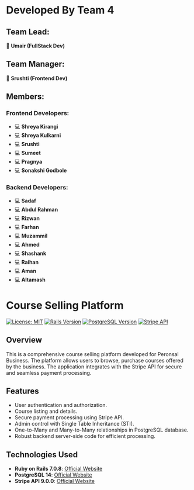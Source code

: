 # Developed By Team 4

## Team Lead:

🚀 **Umair (FullStack Dev)**

## Team Manager:

🎨 **Srushti (Frontend Dev)**

## Members:

### Frontend Developers:

- 💻 **Shreya Kirangi**
- 💻 **Shreya Kulkarni**
- 💻 **Srushti**
- 💻 **Sumeet**
- 💻 **Pragnya**
- 💻 **Sonakshi Godbole**

### Backend Developers:

- 💻 **Sadaf**
- 💻 **Abdul Rahman**
- 💻 **Rizwan**
- 💻 **Farhan**
- 💻 **Muzammil**
- 💻 **Ahmed**
- 💻 **Shashank**
- 💻 **Raihan**
- 💻 **Aman**
- 💻 **Altamash**

# Course Selling Platform

[![License: MIT](https://img.shields.io/badge/License-MIT-yellow.svg)](https://opensource.org/licenses/MIT)
[![Rails Version](https://img.shields.io/badge/Rails-6.1.4-red.svg)](https://rubyonrails.org/)
[![PostgreSQL Version](https://img.shields.io/badge/PostgreSQL-13.3-blue.svg)](https://www.postgresql.org/)
[![Stripe API](https://img.shields.io/badge/Stripe%20API-3.0.0-green.svg)](https://stripe.com/)

## Overview

This is a comprehensive course selling platform developed for Peronsal Business. The platform allows users to browse, purchase courses offered by the business. The application integrates with the Stripe API for secure and seamless payment processing.

## Features

- User authentication and authorization.
- Course listing and details.
- Secure payment processing using Stripe API.
- Admin control with Single Table Inheritance (STI).
- One-to-Many and Many-to-Many relationships in PostgreSQL database.
- Robust backend server-side code for efficient processing.

## Technologies Used

- **Ruby on Rails 7.0.8**: [Official Website](https://rubyonrails.org/)
- **PostgreSQL 14**: [Official Website](https://www.postgresql.org/)
- **Stripe API 9.0.0**: [Official Website](https://stripe.com/)
